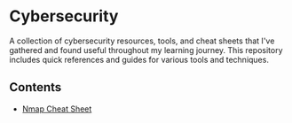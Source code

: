 # Cybersecurity

A collection of cybersecurity resources, tools, and cheat sheets that I've gathered and found useful throughout my learning journey. This repository includes quick references and guides for various tools and techniques.

## Contents
- [Nmap Cheat Sheet](cheatsheets/Nmap-CheatSheet.md)
